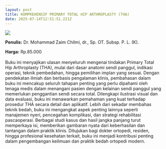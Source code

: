 ```yaml
---
layout: post
title: KOMPREHENSIF PRIMARY TOTAL HIP ARTHROPLASTY (THA)
date: 2025-07-14T12:51:51.221Z
---
```

![](/images/uploads/isbn-komprehensif-primary-total-hip-artyhropasty-tha-isbn.jpg)

**P﻿enulis:** Dr. Mohammad Zaim Chilmi, dr., Sp. OT. Subsp. P. L. (K).

**Harga:** Rp.85.000\
\
Buku ini menyajikan ulasan menyeluruh mengenai tindakan Primary Total Hip Arthroplasty (THA), mulai dari dasar anatomi sendi panggul, indikasi operasi, teknik pembedahan, hingga pemilihan implan yang sesuai. Dengan pendekatan ilmiah dan berbasis pengalaman klinis, pembahasan dalam buku ini mencakup seluruh tahapan penting yang perlu dipahami oleh tenaga medis dalam menangani pasien dengan kelainan sendi panggul yang memerlukan penggantian sendi secara total. Dilengkapi ilustrasi visual dan data evaluasi, buku ini menawarkan pemahaman yang kuat terhadap prosedur THA secara detail dan aplikatif.
	Lebih dari sekadar membahas teknik bedah, buku ini mengangkat aspek penting lainnya seperti manajemen nyeri, pencegahan komplikasi, dan strategi rehabilitasi pascaoperasi. Berbagai studi kasus dan hasil jangka panjang turut memperkaya isi, memberikan gambaran nyata dari keberhasilan dan tantangan dalam praktik klinis. Ditujukan bagi dokter ortopedi, residen, hingga profesional kesehatan terkait, buku ini menjadi kontribusi penting dalam pengembangan keilmuan dan praktik bedah ortopedi modern.